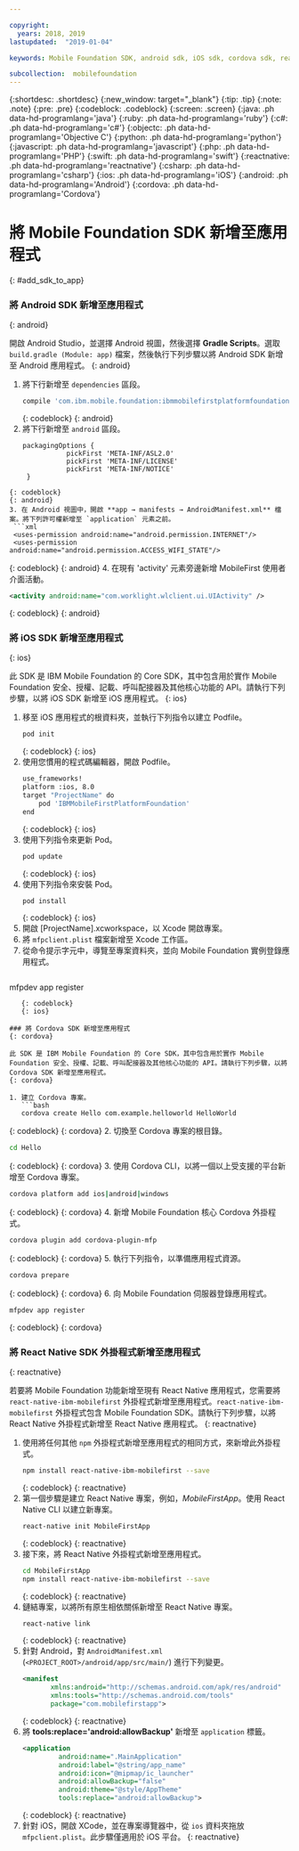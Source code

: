 ```yaml
---

copyright:
  years: 2018, 2019
lastupdated:  "2019-01-04"

keywords: Mobile Foundation SDK, android sdk, iOS sdk, cordova sdk, react native sdk

subcollection:  mobilefoundation
---
```


{:shortdesc: .shortdesc}
{:new_window: target="_blank"}
{:tip: .tip}
{:note: .note}
{:pre: .pre}
{:codeblock: .codeblock}
{:screen: .screen}
{:java: .ph data-hd-programlang='java'}
{:ruby: .ph data-hd-programlang='ruby'}
{:c#: .ph data-hd-programlang='c#'}
{:objectc: .ph data-hd-programlang='Objective C'}
{:python: .ph data-hd-programlang='python'}
{:javascript: .ph data-hd-programlang='javascript'}
{:php: .ph data-hd-programlang='PHP'}
{:swift: .ph data-hd-programlang='swift'}
{:reactnative: .ph data-hd-programlang='reactnative'}
{:csharp: .ph data-hd-programlang='csharp'}
{:ios: .ph data-hd-programlang='iOS'}
{:android: .ph data-hd-programlang='Android'}
{:cordova: .ph data-hd-programlang='Cordova'}

#	將 Mobile Foundation SDK 新增至應用程式
{: #add_sdk_to_app}

### 將 Android SDK 新增至應用程式
{: android}

開啟 Android Studio，並選擇 Android 視圖，然後選擇 **Gradle Scripts**。選取 `build.gradle (Module: app)` 檔案，然後執行下列步驟以將 Android SDK 新增至 Android 應用程式。
{: android}

1. 將下行新增至 `dependencies` 區段。
   ```bash
   compile 'com.ibm.mobile.foundation:ibmmobilefirstplatformfoundation:8.0.+'
   ```
   {: codeblock}
   {: android}
2. 將下行新增至 `android` 區段。
   ```
   packagingOptions {
              pickFirst 'META-INF/ASL2.0'
              pickFirst 'META-INF/LICENSE'
              pickFirst 'META-INF/NOTICE'
    }
  ```
  {: codeblock}
  {: android}
3. 在 Android 視圖中，開啟 **app → manifests → AndroidManifest.xml** 檔案。將下列許可權新增至 `application` 元素之前。
   ```xml
   <uses-permission android:name="android.permission.INTERNET"/>
   <uses-permission android:name="android.permission.ACCESS_WIFI_STATE"/>
   ```
   {: codeblock}
   {: android}
4. 在現有 'activity' 元素旁邊新增 MobileFirst 使用者介面活動。
   ```xml
   <activity android:name="com.worklight.wlclient.ui.UIActivity" />
   ```
   {: codeblock}
   {: android}


### 將 iOS SDK 新增至應用程式
{: ios}

此 SDK 是 IBM Mobile Foundation 的 Core SDK，其中包含用於實作 Mobile Foundation 安全、授權、記載、呼叫配接器及其他核心功能的 API。請執行下列步驟，以將 iOS SDK 新增至 iOS 應用程式。
{: ios}

1. 移至 iOS 應用程式的根資料夾，並執行下列指令以建立 Podfile。
    ```bash
    pod init
    ```
    {: codeblock}
    {: ios}
2. 使用您慣用的程式碼編輯器，開啟 Podfile。
   ```bash
   use_frameworks!
   platform :ios, 8.0
   target "ProjectName" do
       pod 'IBMMobileFirstPlatformFoundation'
   end
   ```
   {: codeblock}
   {: ios}
3. 使用下列指令來更新 Pod。
   ```bash
   pod update
   ```
   {: codeblock}
   {: ios}
4. 使用下列指令來安裝 Pod。
   ```bash
   pod install
   ```
   {: codeblock}
   {: ios}
5. 開啟 [ProjectName].xcworkspace，以 Xcode 開啟專案。
6. 將 `mfpclient.plist` 檔案新增至 Xcode 工作區。
7. 從命令提示字元中，導覽至專案資料夾，並向 Mobile Foundation 實例登錄應用程式。
   ```bash
mfpdev app register
```
   {: codeblock}
   {: ios}

### 將 Cordova SDK 新增至應用程式
{: cordova}

此 SDK 是 IBM Mobile Foundation 的 Core SDK，其中包含用於實作 Mobile Foundation 安全、授權、記載、呼叫配接器及其他核心功能的 API。請執行下列步驟，以將 Cordova SDK 新增至應用程式。
{: cordova}

1. 建立 Cordova 專案。
   ```bash
   cordova create Hello com.example.helloworld HelloWorld
   ```
   {: codeblock}
   {: cordova}
2. 切換至 Cordova 專案的根目錄。
   ```bash
   cd Hello
   ```
   {: codeblock}
   {: cordova}
3. 使用 Cordova CLI，以將一個以上受支援的平台新增至 Cordova 專案。
   ```bash
   cordova platform add ios|android|windows
   ```
   {: codeblock}
   {: cordova}
4. 新增 Mobile Foundation 核心 Cordova 外掛程式。
   ```bash
   cordova plugin add cordova-plugin-mfp
   ```
   {: codeblock}
   {: cordova}
5. 執行下列指令，以準備應用程式資源。
   ```bash
   cordova prepare
   ```
   {: codeblock}
   {: cordova}
6. 向 Mobile Foundation 伺服器登錄應用程式。
   ```bash
mfpdev app register
```
   {: codeblock}
   {: cordova}

### 將 React Native SDK 外掛程式新增至應用程式
{: reactnative}

若要將 Mobile Foundation 功能新增至現有 React Native 應用程式，您需要將 `react-native-ibm-mobilefirst` 外掛程式新增至應用程式。`react-native-ibm-mobilefirst` 外掛程式包含 Mobile Foundation SDK。請執行下列步驟，以將 React Native 外掛程式新增至 React Native 應用程式。
{: reactnative}

1. 使用將任何其他 `npm` 外掛程式新增至應用程式的相同方式，來新增此外掛程式。
   ```bash
   npm install react-native-ibm-mobilefirst --save
   ```
   {: codeblock}
   {: reactnative}
2. 第一個步驟是建立 React Native 專案，例如，*MobileFirstApp*。使用 React Native CLI 以建立新專案。
   ```bash
   react-native init MobileFirstApp
   ```
   {: codeblock}
   {: reactnative}
3. 接下來，將 React Native 外掛程式新增至應用程式。
   ```bash
   cd MobileFirstApp
   npm install react-native-ibm-mobilefirst --save
   ```
   {: codeblock}
   {: reactnative}
4. 鏈結專案，以將所有原生相依關係新增至 React Native 專案。
   ```bash
   react-native link
   ```
   {: codeblock}
   {: reactnative}
5. 針對 Android，對 `AndroidManifest.xml` (`<PROJECT_ROOT>/android/app/src/main/`) 進行下列變更。
   ```xml
   <manifest 
          xmlns:android="http://schemas.android.com/apk/res/android" 
          xmlns:tools="http://schemas.android.com/tools"
          package="com.mobilefirstapp">
   ```
   {: codeblock}
   {: reactnative}
6. 將 **tools:replace='android:allowBackup'** 新增至 `application` 標籤。
   ```xml
   <application
            android:name=".MainApplication"
            android:label="@string/app_name"
            android:icon="@mipmap/ic_launcher"
            android:allowBackup="false"
            android:theme="@style/AppTheme"
            tools:replace="android:allowBackup">
   ```
   {: codeblock}
   {: reactnative}
7. 針對 iOS，開啟 XCode，並在專案導覽器中，從 `ios` 資料夾拖放 `mfpclient.plist`。此步驟僅適用於 iOS 平台。
{: reactnative}
